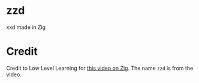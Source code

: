 # zzd
xxd made in Zig

# Credit
Credit to Low Level Learning for [this video on Zig](https://www.youtube.com/watch?v=pnnx1bkFXng). The name ```zzd``` is from the video.
